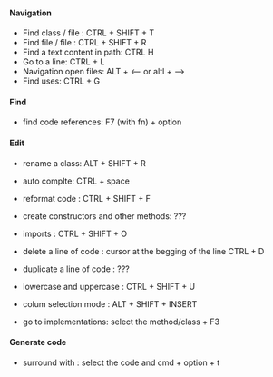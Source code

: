#### Navigation

*  Find class / file : CTRL + SHIFT + T
*  Find file / file : CTRL + SHIFT + R
*  Find a text content in path: CTRL H
*  Go to a line: CTRL + L 
*  Navigation open files: ALT + <--  or altl + --> 
*  Find uses: CTRL + G

#### Find
* find code references: F7 (with fn) + option 

#### Edit

* rename a class: ALT + SHIFT + R
* auto complte: CTRL + space
* reformat code : CTRL + SHIFT + F
* create constructors and other methods: ???
* imports : CTRL + SHIFT + O 
* delete a line of code : cursor at the begging of the line CTRL + D
* duplicate a line of code : ???

* lowercase and uppercase : CTRL + SHIFT + U
* colum selection mode : ALT + SHIFT + INSERT
* go to implementations: select the method/class + F3

####  Generate code
* surround with : select the code and cmd + option + t 

